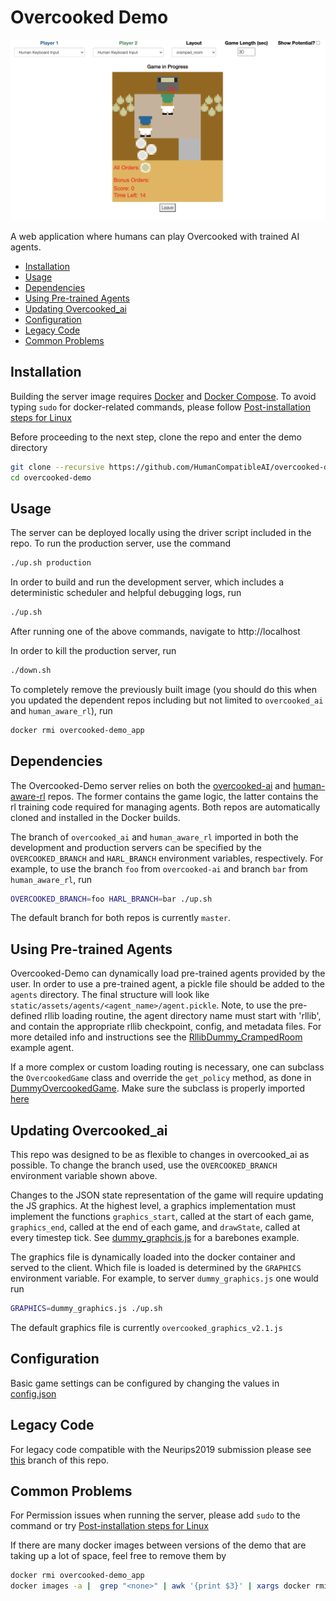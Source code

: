 # Overcooked Demo
<p align="center">
<img src="./server/static/images/browser_view.png" >
</p>

A web application where humans can play Overcooked with trained AI agents.

* [Installation](#installation)
* [Usage](#usage)
* [Dependencies](#dependencies)
* [Using Pre-trained Agents](#using-pre-trained-agents)
* [Updating Overcooked_ai](#updating-overcooked_ai)
* [Configuration](#configuration)
* [Legacy Code](#legacy-code)
* [Common Problems](#common-problems)

## Installation

Building the server image requires [Docker](https://docs.docker.com/get-docker/) and [Docker Compose](https://docs.docker.com/compose/install/). To avoid typing `sudo` for docker-related commands, please follow [Post-installation steps for Linux](https://docs.docker.com/engine/install/linux-postinstall/)

Before proceeding to the next step, clone the repo and enter the demo directory
```bash
git clone --recursive https://github.com/HumanCompatibleAI/overcooked-demo.git
cd overcooked-demo
```

## Usage

The server can be deployed locally using the driver script included in the repo. To run the production server, use the command
```bash
./up.sh production
```

In order to build and run the development server, which includes a deterministic scheduler and helpful debugging logs, run
```bash
./up.sh
```

After running one of the above commands, navigate to http://localhost

In order to kill the production server, run
```bash
./down.sh
```

To completely remove the previously built image (you should do this when you updated the dependent repos including but not limited to `overcooked_ai` and `human_aware_rl`), run
```bash
docker rmi overcooked-demo_app
```


## Dependencies

The Overcooked-Demo server relies on both the [overcooked-ai](https://github.com/HumanCompatibleAI/overcooked_ai) and [human-aware-rl](https://github.com/HumanCompatibleAI/human_aware_rl) repos. The former contains the game logic, the latter contains the rl training code required for managing agents. Both repos are automatically cloned and installed in the Docker builds.

The branch of `overcooked_ai` and `human_aware_rl` imported in both the development and production servers can be specified by the `OVERCOOKED_BRANCH` and `HARL_BRANCH` environment variables, respectively. For example, to use the branch `foo` from `overcooked-ai` and branch `bar` from `human_aware_rl`, run
```bash
OVERCOOKED_BRANCH=foo HARL_BRANCH=bar ./up.sh
```
The default branch for both repos is currently `master`.

## Using Pre-trained Agents

Overcooked-Demo can dynamically load pre-trained agents provided by the user. In order to use a pre-trained agent, a pickle file should be added to the `agents` directory. The final structure will look like `static/assets/agents/<agent_name>/agent.pickle`. Note, to use the pre-defined rllib loading routine, the agent directory name must start with 'rllib', and contain the appropriate rllib checkpoint, config, and metadata files. For more detailed info and instructions see the [RllibDummy_CrampedRoom](server/static/assets/agents/RllibDummy_CrampedRoom/) example agent.

If a more complex or custom loading routing is necessary, one can subclass the `OvercookedGame` class and override the `get_policy` method, as done in [DummyOvercookedGame](server/game.py#L420). Make sure the subclass is properly imported [here](server/app.py#L5)

## Updating Overcooked_ai
This repo was designed to be as flexible to changes in overcooked_ai as possible. To change the branch used, use the `OVERCOOKED_BRANCH` environment variable shown above.

Changes to the JSON state representation of the game will require updating the JS graphics. At the highest level, a graphics implementation must implement the functions `graphics_start`, called at the start of each game, `graphics_end`, called at the end of each game, and `drawState`, called at every timestep tick. See [dummy_graphcis.js](server/graphics/dummy_graphics.js) for a barebones example.

The graphics file is dynamically loaded into the docker container and served to the client. Which file is loaded is determined by the `GRAPHICS` environment variable. For example, to server `dummy_graphics.js` one would run
```bash
GRAPHICS=dummy_graphics.js ./up.sh
```
The default graphics file is currently `overcooked_graphics_v2.1.js`


## Configuration

Basic game settings can be configured by changing the values in [config.json](server/config.json)

## Legacy Code

For legacy code compatible with the Neurips2019 submission please see [this](https://github.com/HumanCompatibleAI/overcooked-demo/tree/legacy) branch of this repo. 

## Common Problems

For Permission issues when running the server, please add `sudo` to the command or try [Post-installation steps for Linux](https://docs.docker.com/engine/install/linux-postinstall/)

If there are many <none> docker images between versions of the demo that are taking up a lot of space, feel free to remove them by 
```bash
docker rmi overcooked-demo_app
docker images -a |  grep "<none>" | awk '{print $3}' | xargs docker rmi
```